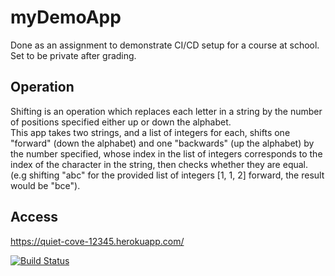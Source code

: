 # myDemoApp
Done as an assignment to demonstrate CI/CD setup for a course at school.    
Set to be private after grading.  

## Operation
Shifting is an operation which replaces each letter in a string by the number of positions specified either up or down the alphabet.  
This app takes two strings, and a list of integers for each, shifts one "forward" (down the alphabet) and one "backwards" (up the alphabet) by the number specified, whose index in the list of integers corresponds to the index of the character in the string, then checks whether they are equal.  
(e.g shifting "abc" for the provided list of integers [1, 1, 2] forward, the result would be "bce").  

## Access
https://quiet-cove-12345.herokuapp.com/

[![Build Status](https://app.travis-ci.com/SpeedyZooba/myDemoApp.svg?token=y5Mx5FwPKXXADfZwzfNg&branch=master)](https://app.travis-ci.com/SpeedyZooba/myDemoApp)